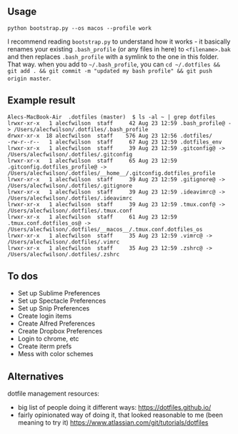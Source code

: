 ## Usage

`python bootstrap.py --os macos --profile work`

I recommend reading `bootstrap.py` to understand how it works - it basically renames your existing `.bash_profile` (or any files in here) to `<filename>.bak` and then replaces `.bash_profile` with a symlink to the one in this folder. That way. when you add to `~/.bash_profile`, you can `cd ~/.dotfiles && git add . && git commit -m "updated my bash profile" && git push origin master`.


## Example result

```
Alecs-MacBook-Air  .dotfiles (master)  $ ls -al ~ | grep dotfiles
lrwxr-xr-x   1 alecfwilson  staff     42 Aug 23 12:59 .bash_profile@ -> /Users/alecfwilson/.dotfiles/.bash_profile
drwxr-xr-x  18 alecfwilson  staff    576 Aug 23 12:56 .dotfiles/
-rw-r--r--   1 alecfwilson  staff     67 Aug 23 12:59 .dotfiles_env
lrwxr-xr-x   1 alecfwilson  staff     39 Aug 23 12:59 .gitconfig@ -> /Users/alecfwilson/.dotfiles/.gitconfig
lrwxr-xr-x   1 alecfwilson  staff     65 Aug 23 12:59 .gitconfig.dotfiles_profile@ -> /Users/alecfwilson/.dotfiles/__home__/.gitconfig.dotfiles_profile
lrwxr-xr-x   1 alecfwilson  staff     39 Aug 23 12:59 .gitignore@ -> /Users/alecfwilson/.dotfiles/.gitignore
lrwxr-xr-x   1 alecfwilson  staff     39 Aug 23 12:59 .ideavimrc@ -> /Users/alecfwilson/.dotfiles/.ideavimrc
lrwxr-xr-x   1 alecfwilson  staff     39 Aug 23 12:59 .tmux.conf@ -> /Users/alecfwilson/.dotfiles/.tmux.conf
lrwxr-xr-x   1 alecfwilson  staff     61 Aug 23 12:59 .tmux.conf.dotfiles_os@ -> /Users/alecfwilson/.dotfiles/__macos__/.tmux.conf.dotfiles_os
lrwxr-xr-x   1 alecfwilson  staff     35 Aug 23 12:59 .vimrc@ -> /Users/alecfwilson/.dotfiles/.vimrc
lrwxr-xr-x   1 alecfwilson  staff     35 Aug 23 12:59 .zshrc@ -> /Users/alecfwilson/.dotfiles/.zshrc
```

## To dos
* Set up Sublime Preferences
* Set up Spectacle Preferences
* Set up Snip Preferences
* Create login items
* Create Alfred Preferences
* Create Dropbox Preferences
* Login to chrome, etc
* Create iterm prefs
* Mess with color schemes

## Alternatives

dotfile management resources:
- big list of people doing it different ways: https://dotfiles.github.io/
- fairly opinionated way of doing it, that looked reasonable to me (been meaning to try it) https://www.atlassian.com/git/tutorials/dotfiles
